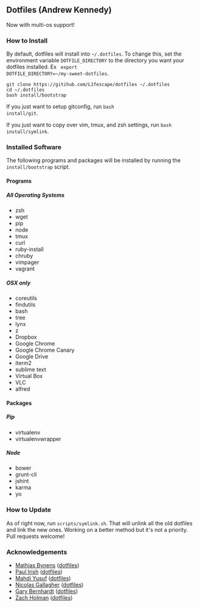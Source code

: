 ## Dotfiles (Andrew Kennedy)

Now with multi-os support! 

### How to Install

By default, dotfiles will install into <code>~/.dotfiles</code>. To change this, set the environment 
variable <code>DOTFILE_DIRECTORY</code> to the directory you want your dotfiles installed. Ex <code>
export DOTFILE_DIRECTORY=~/my-sweet-dotfiles</code>. 

```
git clone https://gitihub.com/L1fescape/dotfiles ~/.dotfiles
cd ~/.dotfiles
bash install/bootstrap
```

If you just want to setup gitconfig, run <code>bash install/git</code>.

If you just want to copy over vim, tmux, and zsh settings, run <code>bash install/symlink</code>.

### Installed Software
The following programs and packages will be installed by running the <code>install/bootstrap</code> script.

#### Programs
##### All Operating Systems

* zsh
* wget
* pip
* node
* tmux
* curl
* ruby-install
* chruby
* vimpager
* vagrant

##### OSX only

* coreutils
* findutils
* bash
* tree
* lynx
* z
* Dropbox
* Google Chrome
* Google Chrome Canary
* Google Drive
* iterm2
* sublime text
* Virtual Box
* VLC
* alfred

#### Packages
##### Pip

* virtualenv
* virtualenvwrapper

##### Node

* bower
* grunt-cli
* jshint
* karma
* yo

### How to Update

As of right now, run <code>scripts/symlink.sh</code>. That will unlink all the old dotfiles and link the
new ones. Working on a better method but it's not a priority. Pull requests welcome!

### Acknowledgements
* [Mathias Bynens](https://github.com/mathiasbynens) ([dotfiles](https://github.com/mathiasbynens/dotfiles))
* [Paul Irish](https://github.com/paulirish) ([dotfiles](https://github.com/paulirish/dotfiles))
* [Mahdi Yusuf](https://github.com/myusuf3) ([dotfiles](https://github.com/myusuf3/dotfiles))
* [Nicolas Gallagher](https://github.com/necolas) ([dotfiles](https://github.com/necolas/dotfiles))
* [Gary Bernhardt](https://github.com/garybernhardt) ([dotfiles](https://github.com/garybernhardt/dotfiles))
* [Zach Holman](https://github.com/holman) ([dotfiles](https://github.com/holman/dotfiles))
